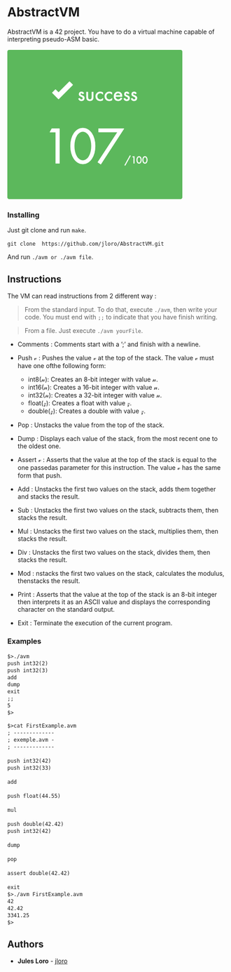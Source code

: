 # AbstractVM

AbstractVM is a 42 project. You have to do a virtual machine capable of interpreting pseudo-ASM basic.

![Alt text](/ressource/note.png?raw=true "note")


### Installing

Just git clone and run `make`.

```
git clone  https://github.com/jloro/AbstractVM.git
```

And run `./avm or ./avm file`.


## Instructions

The VM can read instructions from 2 different way :
> From the standard input. To do that, execute `./avm`, then write your code. You must end with `;;` to indicate that you have finish writing.

> From a file. Just execute `./avm yourFile`.


- Comments : Comments start with a ’;’ and finish with a newline.

- Push &#120011; : Pushes the value &#120011; at the top of the stack. The value &#120011; must have one ofthe following form:
  - int8(&#120003;): Creates an 8-bit integer with value &#120003;.
  - int16(&#120003;): Creates a 16-bit integer with value &#120003;.
  - int32(&#120003;): Creates a 32-bit integer with value &#120003;.
  - float(&#120015;): Creates a float with value &#120015;.
  - double(&#120015;): Creates a double with value &#120015;.
 
 - Pop : Unstacks the value from the top of the stack.
 
 - Dump : Displays each value of the stack, from the most recent one to the oldest one.
 
 - Assert &#120011; : Asserts that the value at the top of the stack is equal to the one passedas parameter for this instruction. The value &#120011; has the same form that push.
 
 - Add : Unstacks the first two values on the stack, adds them together and stacks the result.
 
 - Sub : Unstacks the first two values on the stack, subtracts them, then stacks the result.
 
 - Mul : Unstacks the first two values on the stack, multiplies them, then stacks the result.
 
 - Div : Unstacks the first two values on the stack, divides them, then stacks the result.
 
 - Mod : nstacks the first two values on the stack, calculates the modulus, thenstacks the result.
 
 - Print : Asserts that the value at the top of the stack is an 8-bit integer then interprets it as an ASCII value and displays the corresponding character on the standard output.
 
 - Exit : Terminate the execution of the current program.
 

### Examples

```
$>./avm
push int32(2)
push int32(3)
add
dump
exit
;;
5
$>
```

```
$>cat FirstExample.avm
; -------------
; exemple.avm -
; -------------

push int32(42)
push int32(33)

add

push float(44.55)

mul

push double(42.42)
push int32(42)

dump

pop

assert double(42.42)

exit
$>./avm FirstExample.avm
42
42.42
3341.25
$>
```

## Authors

* **Jules Loro** - [jloro](https://github.com/jloro)
